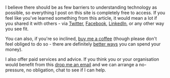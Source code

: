 I believe there should be as few barriers to understanding technology as possible, so everything I post on this site is completely free to access. If you feel like you've learned something from this article, it would mean a lot if you shared it with others - via [Twitter](https://twitter.com/intent/tweet?url=https://willrc.co.uk{{page.url|url_encode}}&text=Check+this+out+from+&#64;willchurchill&hashtags=technology,webdev), [Facebook](https://www.facebook.com/sharer.php?u=https://willrc.co.uk{{page.url|url_encode}}), [LinkedIn](https://www.linkedin.com/shareArticle?url=https://willrc.co.uk{{page.url|url_encode}}&source=Will-Churchill), or any other way you see fit.

You can also, if you're so inclined, [buy me a coffee](https://www.buymeacoffee.com/willchurchill) (though please don't feel obliged to do so - there are definitely [better ways](https://actions.tommys.org/a/tommys-change) you can spend your money).

I also offer paid services and advice. If you think you or your organisation would benefit from this [drop me an email](mailto:will@willrc.co.uk) and we can arrange a no-pressure, no obligation, chat to see if I can help.